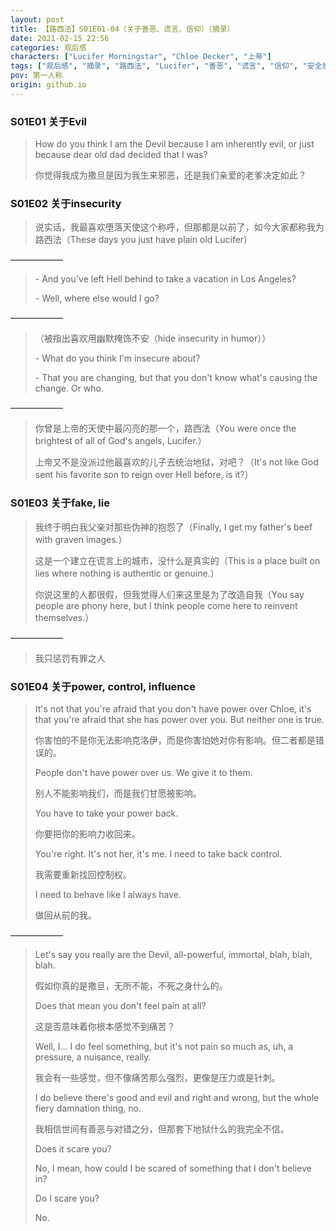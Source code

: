 ```yaml
---
layout: post
title: 【路西法】S01E01-04（关于善恶、谎言、信仰）（摘录）
date: 2021-02-15 22:56
categories: 观后感
characters: ["Lucifer Morningstar", "Chloe Decker", "上帝"]
tags: ["观后感", "摘录", "路西法", "Lucifer", "善恶", "谎言", "信仰", "安全感"]
pov: 第一人称
origin: github.io
---
```


### S01E01 关于Evil

> How do you think I am the Devil because I am inherently evil, or just because dear old dad decided that I was?
> 
> 你觉得我成为撒旦是因为我生来邪恶，还是我们亲爱的老爹决定如此？


### S01E02 关于insecurity

> 说实话，我最喜欢堕落天使这个称呼，但那都是以前了，如今大家都称我为路西法（These days you just have plain old Lucifer）

——————

> \- And you've left Hell behind to take a vacation in Los Angeles?
> 
> \- Well, where else would I go?

——————

> （被指出喜欢用幽默掩饰不安（hide insecurity in humor））
> 
> \- What do you think I'm insecure about?
> 
> \- That you are changing, but that you don't know what's causing the change. Or who.

——————

> 你曾是上帝的天使中最闪亮的那一个，路西法（You were once the brightest of all of God's angels, Lucifer.）
> 
> 上帝又不是没派过他最喜欢的儿子去统治地狱，对吧？（It's not like God sent his favorite son to reign over Hell before, is it?）


### S01E03 关于fake, lie

> 我终于明白我父亲对那些伪神的抱怨了（Finally, I get my father's beef with graven images.）
> 
> 这是一个建立在谎言上的城市，没什么是真实的（This is a place built on lies where nothing is authentic or genuine.）
> 
> 你说这里的人都很假，但我觉得人们来这里是为了改造自我（You say people are phony here, but I think people come here to reinvent themselves.）

——————

> 我只惩罚有罪之人


### S01E04 关于power, control, influence

> It's not that you're afraid that you don't have power over Chloe, it's that you're afraid that she has power over you. But neither one is true.
> 
> 你害怕的不是你无法影响克洛伊，而是你害怕她对你有影响。但二者都是错误的。
> 
> People don't have power over us. We give it to them.
> 
> 别人不能影响我们，而是我们甘愿被影响。
> 
> You have to take your power back.
> 
> 你要把你的影响力收回来。
> 
> You're right. It's not her, it's me. I need to take back control.
> 
> 我需要重新找回控制权。
> 
> I need to behave like I always have.
> 
> 做回从前的我。

——————

> Let's say you really are the Devil, all-powerful, immortal, blah, blah, blah.
> 
> 假如你真的是撒旦，无所不能，不死之身什么的。
> 
> Does that mean you don't feel pain at all?
> 
> 这是否意味着你根本感觉不到痛苦？
> 
> Well, I... I do feel something, but it's not pain so much as, uh, a pressure, a nuisance, really.
> 
> 我会有一些感觉，但不像痛苦那么强烈，更像是压力或是针刺。
> 
> I do believe there's good and evil and right and wrong, but the whole fiery damnation thing, no.
> 
> 我相信世间有善恶与对错之分，但那套下地狱什么的我完全不信。
> 
> Does it scare you?
> 
> No, I mean, how could I be scared of something that I don't believe in?
> 
> Do I scare you?
> 
> No.
